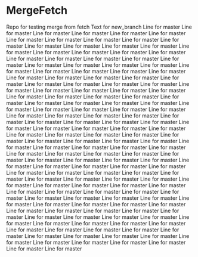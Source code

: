 # MergeFetch
Repo for testing merge from fetch
Text for new_branch
Line for master
Line for master
Line for master
Line for master
Line for master
Line for master
Line for master
Line for master
Line for master
Line for master
Line for master
Line for master
Line for master
Line for master
Line for master
Line for master
Line for master
Line for master
Line for master
Line for master
Line for master
Line for master
Line for master
Line for master
Line for master
Line for master
Line for master
Line for master
Line for master
Line for master
Line for master
Line for master
Line for master
Line for master
Line for master
Line for master
Line for master
Line for master
Line for master
Line for master
Line for master
Line for master
Line for master
Line for master
Line for master
Line for master
Line for master
Line for master
Line for master
Line for master
Line for master
Line for master
Line for master
Line for master
Line for master
Line for master
Line for master
Line for master
Line for master
Line for master
Line for master
Line for master
Line for master
Line for master
Line for master
Line for master
Line for master
Line for master
Line for master
Line for master
Line for master
Line for master
Line for master
Line for master
Line for master
Line for master
Line for master
Line for master
Line for master
Line for master
Line for master
Line for master
Line for master
Line for master
Line for master
Line for master
Line for master
Line for master
Line for master
Line for master
Line for master
Line for master
Line for master
Line for master
Line for master
Line for master
Line for master
Line for master
Line for master
Line for master
Line for master
Line for master
Line for master
Line for master
Line for master
Line for master
Line for master
Line for master
Line for master
Line for master
Line for master
Line for master
Line for master
Line for master
Line for master
Line for master
Line for master
Line for master
Line for master
Line for master
Line for master
Line for master
Line for master
Line for master
Line for master
Line for master
Line for master
Line for master
Line for master
Line for master
Line for master
Line for master
Line for master
Line for master
Line for master
Line for master
Line for master
Line for master
Line for master
Line for master
Line for master
Line for master
Line for master
Line for master
Line for master
Line for master
Line for master
Line for master
Line for master
Line for master
Line for master
Line for master
Line for master
Line for master
Line for master
Line for master
Line for master
Line for master
Line for master
Line for master
Line for master
Line for master
